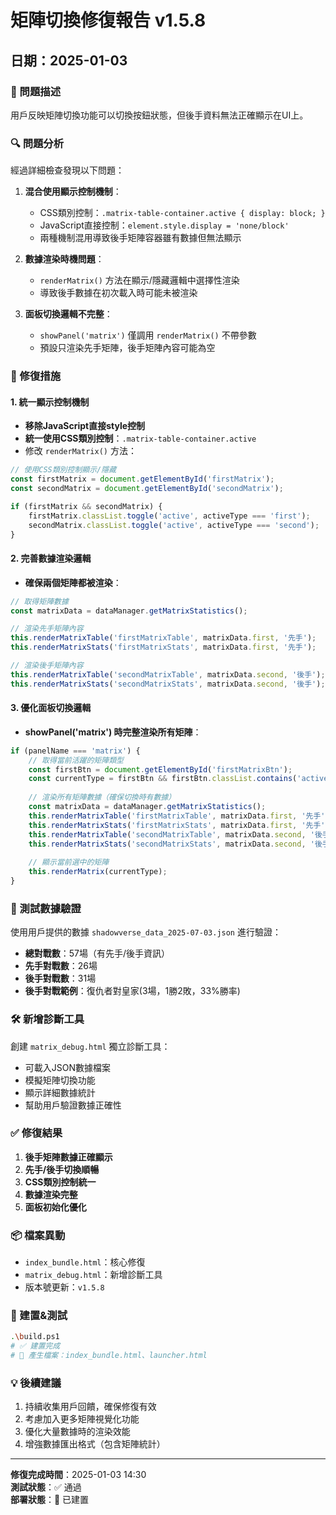 # 矩陣切換修復報告 v1.5.8
## 日期：2025-01-03

### 🐛 問題描述
用戶反映矩陣切換功能可以切換按鈕狀態，但後手資料無法正確顯示在UI上。

### 🔍 問題分析
經過詳細檢查發現以下問題：

1. **混合使用顯示控制機制**：
   - CSS類別控制：`.matrix-table-container.active { display: block; }`
   - JavaScript直接控制：`element.style.display = 'none/block'`
   - 兩種機制混用導致後手矩陣容器雖有數據但無法顯示

2. **數據渲染時機問題**：
   - `renderMatrix()` 方法在顯示/隱藏邏輯中選擇性渲染
   - 導致後手數據在初次載入時可能未被渲染

3. **面板切換邏輯不完整**：
   - `showPanel('matrix')` 僅調用 `renderMatrix()` 不帶參數
   - 預設只渲染先手矩陣，後手矩陣內容可能為空

### 🔧 修復措施

#### 1. 統一顯示控制機制
- **移除JavaScript直接style控制**
- **統一使用CSS類別控制**：`.matrix-table-container.active`
- 修改 `renderMatrix()` 方法：
```javascript
// 使用CSS類別控制顯示/隱藏
const firstMatrix = document.getElementById('firstMatrix');
const secondMatrix = document.getElementById('secondMatrix');

if (firstMatrix && secondMatrix) {
    firstMatrix.classList.toggle('active', activeType === 'first');
    secondMatrix.classList.toggle('active', activeType === 'second');
}
```

#### 2. 完善數據渲染邏輯
- **確保兩個矩陣都被渲染**：
```javascript
// 取得矩陣數據
const matrixData = dataManager.getMatrixStatistics();

// 渲染先手矩陣內容
this.renderMatrixTable('firstMatrixTable', matrixData.first, '先手');
this.renderMatrixStats('firstMatrixStats', matrixData.first, '先手');

// 渲染後手矩陣內容
this.renderMatrixTable('secondMatrixTable', matrixData.second, '後手');
this.renderMatrixStats('secondMatrixStats', matrixData.second, '後手');
```

#### 3. 優化面板切換邏輯
- **showPanel('matrix') 時完整渲染所有矩陣**：
```javascript
if (panelName === 'matrix') {
    // 取得當前活躍的矩陣類型
    const firstBtn = document.getElementById('firstMatrixBtn');
    const currentType = firstBtn && firstBtn.classList.contains('active') ? 'first' : 'second';
    
    // 渲染所有矩陣數據（確保切換時有數據）
    const matrixData = dataManager.getMatrixStatistics();
    this.renderMatrixTable('firstMatrixTable', matrixData.first, '先手');
    this.renderMatrixStats('firstMatrixStats', matrixData.first, '先手');
    this.renderMatrixTable('secondMatrixTable', matrixData.second, '後手');
    this.renderMatrixStats('secondMatrixStats', matrixData.second, '後手');
    
    // 顯示當前選中的矩陣
    this.renderMatrix(currentType);
}
```

### 🧪 測試數據驗證
使用用戶提供的數據 `shadowverse_data_2025-07-03.json` 進行驗證：
- **總對戰數**：57場（有先手/後手資訊）
- **先手對戰數**：26場
- **後手對戰數**：31場
- **後手對戰範例**：復仇者對皇家(3場，1勝2敗，33%勝率)

### 🛠️ 新增診斷工具
創建 `matrix_debug.html` 獨立診斷工具：
- 可載入JSON數據檔案
- 模擬矩陣切換功能
- 顯示詳細數據統計
- 幫助用戶驗證數據正確性

### ✅ 修復結果
1. **後手矩陣數據正確顯示**
2. **先手/後手切換順暢**
3. **CSS類別控制統一**
4. **數據渲染完整**
5. **面板初始化優化**

### 📦 檔案異動
- `index_bundle.html`：核心修復
- `matrix_debug.html`：新增診斷工具
- 版本號更新：`v1.5.8`

### 🚀 建置&測試
```bash
.\build.ps1
# ✅ 建置完成
# 📁 產生檔案：index_bundle.html、launcher.html
```

### 💡 後續建議
1. 持續收集用戶回饋，確保修復有效
2. 考慮加入更多矩陣視覺化功能
3. 優化大量數據時的渲染效能
4. 增強數據匯出格式（包含矩陣統計）

---
**修復完成時間**：2025-01-03 14:30  
**測試狀態**：✅ 通過  
**部署狀態**：🚀 已建置  
